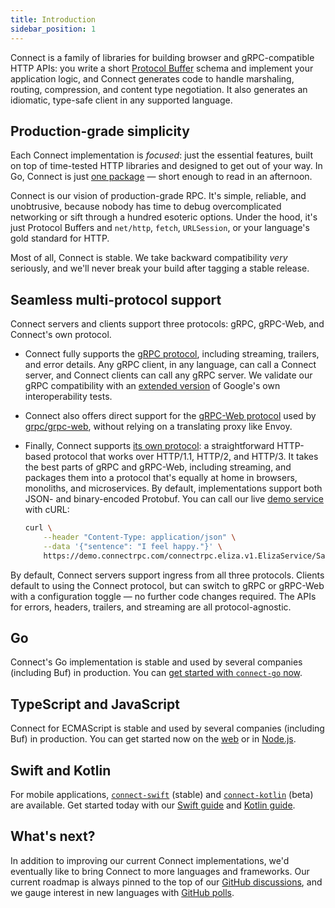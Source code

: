 ```yaml
---
title: Introduction
sidebar_position: 1
---
```


Connect is a family of libraries for building browser and gRPC-compatible HTTP
APIs: you write a short [Protocol Buffer][protobuf] schema and implement your
application logic, and Connect generates code to handle marshaling, routing,
compression, and content type negotiation. It also generates an idiomatic,
type-safe client in any supported language.

## Production-grade simplicity

Each Connect implementation is _focused_: just the essential features,
built on top of time-tested HTTP libraries and designed to get out of your way.
In Go, Connect is just [one package][connect-go] &mdash; short enough to read
in an afternoon.

Connect is our vision of production-grade RPC. It's simple, reliable, and
unobtrusive, because nobody has time to debug overcomplicated networking or
sift through a hundred esoteric options. Under the hood, it's just Protocol
Buffers and `net/http`, `fetch`, `URLSession`, or your language's gold standard
for HTTP.

Most of all, Connect is stable. We take backward compatibility _very_
seriously, and we'll never break your build after tagging a stable release.

## Seamless multi-protocol support

Connect servers and clients support three protocols: gRPC, gRPC-Web, and
Connect's own protocol.

- Connect fully supports the [gRPC protocol][grpc-protocol], including
  streaming, trailers, and error details. Any gRPC client, in any language, can
  call a Connect server, and Connect clients can call any gRPC server. We
  validate our gRPC compatibility with an [extended version][connect-conformance]
  of Google's own interoperability tests.
- Connect also offers direct support for the [gRPC-Web
  protocol][grpcweb-protocol] used by [grpc/grpc-web][grpcweb], without relying
  on a translating proxy like Envoy.
- Finally, Connect supports [its own protocol][connect-protocol]: a
  straightforward HTTP-based protocol that works over HTTP/1.1, HTTP/2, and
  HTTP/3. It takes the best parts of gRPC and gRPC-Web, including streaming,
  and packages them into a protocol that's equally at home in browsers,
  monoliths, and microservices. By default, implementations support both JSON-
  and binary-encoded Protobuf. You can call our live [demo service][demo] with
  cURL:

  ```bash
  curl \
      --header "Content-Type: application/json" \
      --data '{"sentence": "I feel happy."}' \
      https://demo.connectrpc.com/connectrpc.eliza.v1.ElizaService/Say
  ```

By default, Connect servers support ingress from all three protocols. Clients
default to using the Connect protocol, but can switch to gRPC or gRPC-Web with
a configuration toggle &mdash; no further code changes required. The APIs for
errors, headers, trailers, and streaming are all protocol-agnostic.

## Go

Connect's Go implementation is stable and used by several companies (including
Buf) in production. You can [get started with `connect-go`
now][go-getting-started].

## TypeScript and JavaScript

Connect for ECMAScript is stable and used by several companies (including Buf)
in production. You can get started now on the [web][web-getting-started] or in
[Node.js][node-getting-started].

## Swift and Kotlin

For mobile applications, [`connect-swift`][connect-swift] (stable) and
[`connect-kotlin`][connect-kotlin] (beta) are available. Get started today
with our [Swift guide][swift-getting-started] and [Kotlin
guide][kotlin-getting-started].

## What's next?

In addition to improving our current Connect implementations, we'd eventually
like to bring Connect to more languages and frameworks. Our current roadmap is
always pinned to the top of our [GitHub discussions][announcement-discussions],
and we gauge interest in new languages with [GitHub polls][poll-discussions].


[connect-conformance]: https://github.com/connectrpc/conformance
[connect-go]: https://github.com/connectrpc/connect-go
[connect-kotlin]: https://github.com/connectrpc/connect-kotlin
[connect-swift]: https://github.com/connectrpc/connect-swift
[swift-launch-blog-post]: https://buf.build/blog/announcing-connect-swift
[connect-protocol]: /docs/protocol
[demo]: https://github.com/connectrpc/examples-go
[go-getting-started]: /docs/go/getting-started
[kotlin-getting-started]: /docs/kotlin/getting-started
[swift-getting-started]: /docs/swift/getting-started
[web-getting-started]: /docs/web/getting-started
[node-getting-started]: /docs/node/getting-started
[grpcweb]: https://github.com/grpc/grpc-web
[grpcweb-protocol]: https://github.com/grpc/grpc/blob/master/doc/PROTOCOL-WEB.md
[grpc-protocol]: https://github.com/grpc/grpc/blob/master/doc/PROTOCOL-HTTP2.md
[launch-blog-post]: https://buf.build/blog/connect-a-better-grpc
[web-launch-blog-post]: https://buf.build/blog/connect-web-protobuf-grpc-in-the-browser
[node-launch-blog-post]: https://buf.build/blog/connect-node-preview
[protobuf]: https://developers.google.com/protocol-buffers
[announcement-discussions]: https://github.com/orgs/connectrpc/discussions/categories/announcements
[poll-discussions]: https://github.com/orgs/connectrpc/discussions/categories/polls
